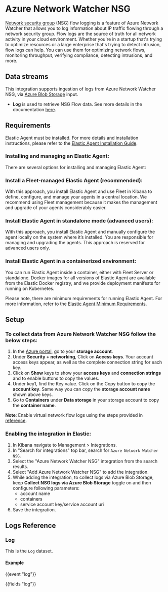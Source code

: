 # Azure Network Watcher NSG

[Network security group](https://learn.microsoft.com/en-us/azure/virtual-network/network-security-groups-overview) (NSG) flow logging is a feature of Azure Network Watcher that allows you to log information about IP traffic flowing through a network security group. Flow logs are the source of truth for all network activity in your cloud environment. Whether you're in a startup that's trying to optimize resources or a large enterprise that's trying to detect intrusion, flow logs can help. You can use them for optimizing network flows, monitoring throughput, verifying compliance, detecting intrusions, and more.

## Data streams

This integration supports ingestion of logs from Azure Network Watcher NSG, via [Azure Blob Storage](https://www.elastic.co/guide/en/beats/filebeat/current/filebeat-input-azure-blob-storage.html) input.

- **Log** is used to retrieve NSG Flow data. See more details in the documentation [here](https://learn.microsoft.com/en-us/azure/network-watcher/nsg-flow-logs-overview).

## Requirements

Elastic Agent must be installed. For more details and installation instructions, please refer to the [Elastic Agent Installation Guide](https://www.elastic.co/guide/en/fleet/current/elastic-agent-installation.html).

### Installing and managing an Elastic Agent:

There are several options for installing and managing Elastic Agent:

### Install a Fleet-managed Elastic Agent (recommended):

With this approach, you install Elastic Agent and use Fleet in Kibana to define, configure, and manage your agents in a central location. We recommend using Fleet management because it makes the management and upgrade of your agents considerably easier.

### Install Elastic Agent in standalone mode (advanced users):

With this approach, you install Elastic Agent and manually configure the agent locally on the system where it’s installed. You are responsible for managing and upgrading the agents. This approach is reserved for advanced users only.

### Install Elastic Agent in a containerized environment:

You can run Elastic Agent inside a container, either with Fleet Server or standalone. Docker images for all versions of Elastic Agent are available from the Elastic Docker registry, and we provide deployment manifests for running on Kubernetes.

Please note, there are minimum requirements for running Elastic Agent. For more information, refer to the  [Elastic Agent Minimum Requirements](https://www.elastic.co/guide/en/fleet/current/elastic-agent-installation.html#elastic-agent-installation-minimum-requirements).

## Setup

### To collect data from Azure Network Watcher NSG follow the below steps:

1. In the [Azure portal](https://portal.azure.com/), go to your **storage account**.
2. Under **Security + networking**, Click on **Access keys**. Your account access keys appear, as well as the complete connection string for each key.
3. Click on **Show** keys to show your **access keys** and **connection strings** and to enable buttons to copy the values.
4. Under key1, find the Key value. Click on the Copy button to copy the **account key**. Same way you can copy the **storage account name** shown above keys.
5. Go to **Containers** under **Data storage** in your storage account to copy the **container name**.

**Note**:  Enable virtual network flow logs using the steps provided in [reference](https://learn.microsoft.com/en-us/azure/network-watcher/nsg-flow-logs-portal).

### Enabling the integration in Elastic:

1. In Kibana navigate to Management > Integrations.
2. In "Search for integrations" top bar, search for `Azure Network Watcher NSG`.
3. Select the "Azure Network Watcher NSG" integration from the search results.
4. Select "Add Azure Network Watcher NSG" to add the integration.
5. While adding the integration, to collect logs via Azure Blob Storage, keep **Collect NSG logs via Azure Blob Storage** toggle on and then configure following parameters:
   - account name
   - containers
   - service account key/service account uri
6. Save the integration.

## Logs Reference

### Log

This is the `Log` dataset.

#### Example

{{event "log"}}

{{fields "log"}}
